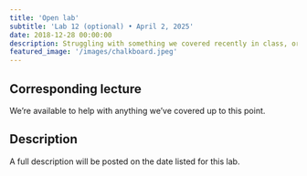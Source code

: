 ```yaml
---
title: 'Open lab'
subtitle: 'Lab 12 (optional) • April 2, 2025'
date: 2018-12-28 00:00:00
description: Struggling with something we covered recently in class, or do you want to discuss some of your own RNA-seq data? Then drop in for hands-on help from one of our amazing Teaching Assistants!
featured_image: '/images/chalkboard.jpeg'
---
```


## Corresponding lecture

We’re available to help with anything we’ve covered up to this point.

## Description

A full description will be posted on the date listed for this lab.